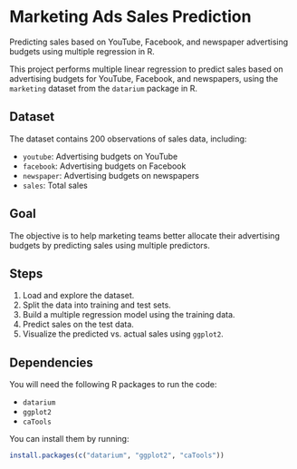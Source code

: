 # Marketing Ads Sales Prediction
Predicting sales based on YouTube, Facebook, and newspaper advertising budgets using multiple regression in R.

This project performs multiple linear regression to predict sales based on advertising budgets for YouTube, Facebook, and newspapers, using the `marketing` dataset from the `datarium` package in R.

## Dataset
The dataset contains 200 observations of sales data, including:
- `youtube`: Advertising budgets on YouTube
- `facebook`: Advertising budgets on Facebook
- `newspaper`: Advertising budgets on newspapers
- `sales`: Total sales

## Goal
The objective is to help marketing teams better allocate their advertising budgets by predicting sales using multiple predictors.

## Steps
1. Load and explore the dataset.
2. Split the data into training and test sets.
3. Build a multiple regression model using the training data.
4. Predict sales on the test data.
5. Visualize the predicted vs. actual sales using `ggplot2`.

## Dependencies
You will need the following R packages to run the code:
- `datarium`
- `ggplot2`
- `caTools`

You can install them by running:
```r
install.packages(c("datarium", "ggplot2", "caTools"))

